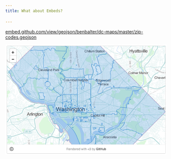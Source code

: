 ```yaml
---
title: What about Embeds?

---
```


[embed.github.com/view/geojson/benbalter/dc-maps/master/zip-codes.geojson](http://embed.github.com/view/geojson/benbalter/dc-maps/master/zip-codes.geojson)

![DC Zip Codes](images/zip-codes.png)

